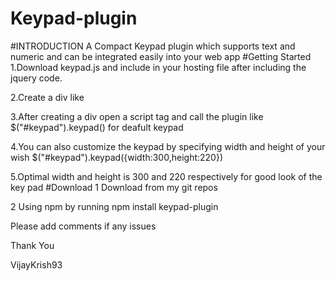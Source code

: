 # Keypad-plugin
#INTRODUCTION
A Compact Keypad plugin which supports text and numeric and can be integrated easily into your web app
#Getting Started
1.Download keypad.js and include in your hosting file after including the jquery code.   

2.Create a div like
<div id="keypad"></div>

3.After creating a div open a script tag and call the plugin like
$("#keypad").keypad() for deafult keypad

4.You can also customize the keypad by specifying width and height of your wish
$("#keypad").keypad({width:300,height:220}) 

5.Optimal width and height is 300 and 220 respectively for good look of the key pad
#Download 
1 Download from my git repos

2 Using npm by running npm install keypad-plugin
 
 
 Please add comments if any issues
 
 Thank You
 
 VijayKrish93

